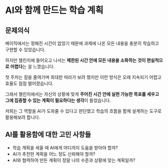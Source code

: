 # AI와 함께 만드는 학습 계획

## 문제의식

베이직에서는 정해진 시간이 없었기 때문에 과제에 나온 모든 내용을 충분히 학습하고 구현할 수 있었습니다. 

하지만 챌린지에 들어오고 나서는 **제한된 시간 안에 모든 내용을 소화하는 것이 현실적으로 어렵다**는 걸 느꼈습니다. 

첫 주차는 잠을 줄여가며 최대한 따라가 보려 했지만 이런 방식은 오래 지속되기 어렵고 효율도 점점 떨어졌습니다. 

그래서 챌린지에서는 자신의 상황에 맞게 **주어진 시간 안에 실현 가능한 목표를 세우고 그에 집중할 수 있는 계획이 필요하다는 생각**이 들었습니다.

저희는 그 역할을 AI가 도와줄 수 있다고 판단했고 학습의 흐름을 함께 설계하는 도구로 활용해보려 합니다.

## AI를 활용함에 대한 고민 사항들

- 학습 계획을 세울 때 AI에게 어디까지 도움을 받아야 할까?
- AI가 추천한 계획을 어느 정도 신뢰해야 할까?
- AI와 협력하여 만든 계획이 정말 나의 수준과 상황에 맞는 계획일까? 
